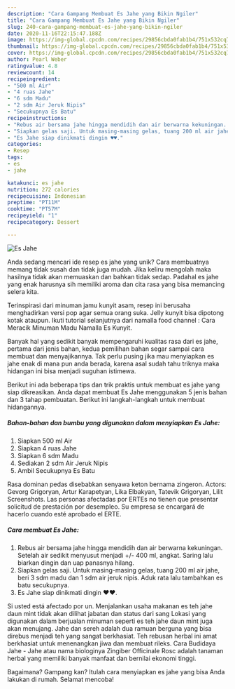 ```yaml
---
description: "Cara Gampang Membuat Es Jahe yang Bikin Ngiler"
title: "Cara Gampang Membuat Es Jahe yang Bikin Ngiler"
slug: 240-cara-gampang-membuat-es-jahe-yang-bikin-ngiler
date: 2020-11-16T22:15:47.188Z
image: https://img-global.cpcdn.com/recipes/29856cbda0fab1b4/751x532cq70/es-jahe-foto-resep-utama.jpg
thumbnail: https://img-global.cpcdn.com/recipes/29856cbda0fab1b4/751x532cq70/es-jahe-foto-resep-utama.jpg
cover: https://img-global.cpcdn.com/recipes/29856cbda0fab1b4/751x532cq70/es-jahe-foto-resep-utama.jpg
author: Pearl Weber
ratingvalue: 4.8
reviewcount: 14
recipeingredient:
- "500 ml Air"
- "4 ruas Jahe"
- "6 sdm Madu"
- "2 sdm Air Jeruk Nipis"
- "Secukupnya Es Batu"
recipeinstructions:
- "Rebus air bersama jahe hingga mendidih dan air berwarna kekuningan. Setelah air sedikit menyusut menjadi +/- 400 ml, angkat. Saring lalu biarkan dingin dan uap panasnya hilang."
- "Siapkan gelas saji. Untuk masing-masing gelas, tuang 200 ml air jahe, beri 3 sdm madu dan 1 sdm air jeruk nipis. Aduk rata lalu tambahkan es batu secukupnya."
- "Es Jahe siap dinikmati dingin ♥️♥️."
categories:
- Resep
tags:
- es
- jahe

katakunci: es jahe 
nutrition: 272 calories
recipecuisine: Indonesian
preptime: "PT11M"
cooktime: "PT57M"
recipeyield: "1"
recipecategory: Dessert

---
```



![Es Jahe](https://img-global.cpcdn.com/recipes/29856cbda0fab1b4/751x532cq70/es-jahe-foto-resep-utama.jpg)

Anda sedang mencari ide resep es jahe yang unik? Cara membuatnya memang tidak susah dan tidak juga mudah. Jika keliru mengolah maka hasilnya tidak akan memuaskan dan bahkan tidak sedap. Padahal es jahe yang enak harusnya sih memiliki aroma dan cita rasa yang bisa memancing selera kita.

Terinspirasi dari minuman jamu kunyit asam, resep ini berusaha menghadirkan versi pop agar semua orang suka. Jelly kunyit bisa dipotong kotak ataupun. Ikuti tutorial selanjutnya dari namalla food channel : Cara Meracik Minuman Madu Namalla Es Kunyit.

Banyak hal yang sedikit banyak mempengaruhi kualitas rasa dari es jahe, pertama dari jenis bahan, kedua pemilihan bahan segar sampai cara membuat dan menyajikannya. Tak perlu pusing jika mau menyiapkan es jahe enak di mana pun anda berada, karena asal sudah tahu triknya maka hidangan ini bisa menjadi suguhan istimewa.


Berikut ini ada beberapa tips dan trik praktis untuk membuat es jahe yang siap dikreasikan. Anda dapat membuat Es Jahe menggunakan 5 jenis bahan dan 3 tahap pembuatan. Berikut ini langkah-langkah untuk membuat hidangannya.

<!--inarticleads1-->

##### Bahan-bahan dan bumbu yang digunakan dalam menyiapkan Es Jahe:

1. Siapkan 500 ml Air
1. Siapkan 4 ruas Jahe
1. Siapkan 6 sdm Madu
1. Sediakan 2 sdm Air Jeruk Nipis
1. Ambil Secukupnya Es Batu


Rasa dominan pedas disebabkan senyawa keton bernama zingeron. Actors: Gevorg Grigoryan, Artur Karapetyan, Lika Elbakyan, Tatevik Grigoryan, Lilit Screenshots. Las personas afectadas por ERTEs no tienen que presentar solicitud de prestación por desempleo. Su empresa se encargará de hacerlo cuando esté aprobado el ERTE. 

<!--inarticleads2-->

##### Cara membuat Es Jahe:

1. Rebus air bersama jahe hingga mendidih dan air berwarna kekuningan. Setelah air sedikit menyusut menjadi +/- 400 ml, angkat. Saring lalu biarkan dingin dan uap panasnya hilang.
1. Siapkan gelas saji. Untuk masing-masing gelas, tuang 200 ml air jahe, beri 3 sdm madu dan 1 sdm air jeruk nipis. Aduk rata lalu tambahkan es batu secukupnya.
1. Es Jahe siap dinikmati dingin ♥️♥️.


Si usted está afectado por un. Menjalankan usaha makanan es teh jahe daun mint tidak akan dilihat jabatan dan status dari sang Lokasi yang digunakan dalam berjualan minuman seperti es teh jahe daun mint juga akan menujang. Jahe dan sereh adalah dua ramuan berguna yang bisa direbus menjadi teh yang sangat berkhasiat. Teh rebusan herbal ini amat berkhasiat untuk menenangkan jiwa dan membuat rileks. Cara Budidaya Jahe - Jahe atau nama biologinya Zingiber Officinale Rosc adalah tanaman herbal yang memiliki banyak manfaat dan bernilai ekonomi tinggi. 

Bagaimana? Gampang kan? Itulah cara menyiapkan es jahe yang bisa Anda lakukan di rumah. Selamat mencoba!
